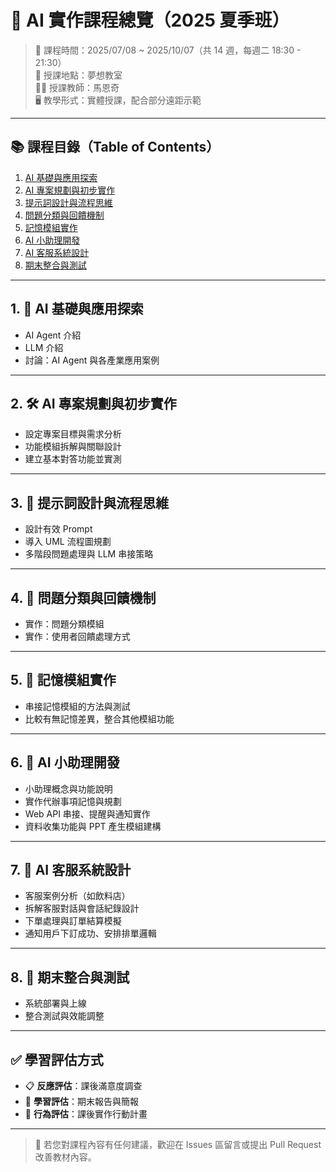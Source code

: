 # 🚀 AI 實作課程總覽（2025 夏季班）

> 📆 課程時間：2025/07/08 ~ 2025/10/07（共 14 週，每週二 18:30 - 21:30）  
> 📍 授課地點：夢想教室  
> 👨‍🏫 授課教師：馬恩奇  
> 🖥️ 教學形式：實體授課，配合部分遠距示範  

---

## 📚 課程目錄（Table of Contents）

1. [AI 基礎與應用探索](#1-ai-基礎與應用探索)
2. [AI 專案規劃與初步實作](#2-ai-專案規劃與初步實作)
3. [提示詞設計與流程思維](#3-提示詞設計與流程思維)
4. [問題分類與回饋機制](#4-問題分類與回饋機制)
5. [記憶模組實作](#5-記憶模組實作)
6. [AI 小助理開發](#6-ai-小助理開發)
7. [AI 客服系統設計](#7-ai-客服系統設計)
8. [期末整合與測試](#8-期末整合與測試)

---

## 1. 🧠 AI 基礎與應用探索

- AI Agent 介紹  
- LLM 介紹  
- 討論：AI Agent 與各產業應用案例  

---

## 2. 🛠️ AI 專案規劃與初步實作

- 設定專案目標與需求分析  
- 功能模組拆解與關聯設計  
- 建立基本對答功能並實測  

---

## 3. 🧾 提示詞設計與流程思維

- 設計有效 Prompt  
- 導入 UML 流程圖規劃  
- 多階段問題處理與 LLM 串接策略  

---

## 4. 🧩 問題分類與回饋機制

- 實作：問題分類模組  
- 實作：使用者回饋處理方式  

---

## 5. 🧠 記憶模組實作

- 串接記憶模組的方法與測試  
- 比較有無記憶差異，整合其他模組功能  

---

## 6. 🤖 AI 小助理開發

- 小助理概念與功能說明  
- 實作代辦事項記憶與規劃  
- Web API 串接、提醒與通知實作  
- 資料收集功能與 PPT 產生模組建構  

---

## 7. 💬 AI 客服系統設計

- 客服案例分析（如飲料店）  
- 拆解客服對話與會話紀錄設計  
- 下單處理與訂單結算模擬  
- 通知用戶下訂成功、安排排單邏輯  

---

## 8. 🧪 期末整合與測試

- 系統部署與上線  
- 整合測試與效能調整  

---

## ✅ 學習評估方式

- 📋 **反應評估**：課後滿意度調查  
- 📝 **學習評估**：期末報告與簡報  
- 🧭 **行為評估**：課後實作行動計畫  

---

> 📢 若您對課程內容有任何建議，歡迎在 Issues 區留言或提出 Pull Request 改善教材內容。
